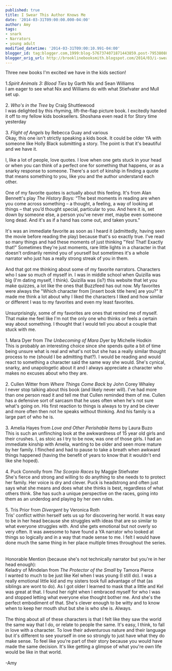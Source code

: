 ```yaml
---
published: true
title: I Swear This Author Knows Me
date: '2014-03-31T09:00:00.000-04:00'
author: Amy
tags:
- snark
- Narrators
- young adult
modified_datetime: '2014-03-31T09:00:10.991-04:00'
blogger_id: tag:blogger.com,1999:blog-5767374071871443859.post-7953808877774121356
blogger_orig_url: http://brooklinebooksmith.blogspot.com/2014/03/i-swear-this-author-knows-me.html
---
```


Three new books I'm excited we have in the kids section!<br /><br />1.<i>Spirit Animals 3: Blood Ties</i> by Garth Nix and Sean Williams<br />I am eager to see what Nix and Williams do with what Stiefvater and Mull set up.<br /><br />2. <i>Who's in the Tree </i>by Craig Shuttlewood<br />I was delighted by this rhyming, lift-the-flap picture book. I excitedly handed it off to my fellow kids booksellers. Shoshana even read it for Story time yesterday<br /><br />3. <i>Flight of Angels</i> by Rebecca Guay and various<br />Okay, this one isn't strictly speaking a kids book. It could be older YA with someone like Holly Black submitting a story. The point is that it's beautiful and we have it.<br /><br />I, like a lot of people, love quotes. I love when one gets stuck in your head or when you can think of a perfect one for something that happens, or as a snarky response to someone. There's a sort of kinship in finding a quote that means something to you, like you and the author understand each other.<br /><br />One of my favorite quotes is actually about this feeling. It's from Alan Bennett's play <i>The History Boys:</i><i> </i>“The best moments in reading are when you come across  something – a thought, a feeling, a way of looking at things – that  you’d thought special, particular to you. And here it is, set down by  someone else, a person you’ve never met, maybe even someone long dead.  And it's as if a hand has come out, and taken yours."<br /><i> </i><br />It's was an immediate favorite as soon as I heard it (admittedly, having seen the movie before reading the play) because that's so exactly true. I've read so many things and had these moments of just thinking "Yes! That! Exactly that!" Sometimes they're just moments, rare little lights in a character in that doesn't ordinarily remind you of yourself but sometimes it's a whole narrator who just has a really strong streak of you in them. <br /><br />And that got me thinking about some of my favorite narrators. Characters who I saw so much of myself in. I was in middle school when Quizilla was big (I'm dating myself, I think). Quizilla was (is?) this website that let you make quizzes, a lot like the ones that Buzzfeed has out now. My favorites were always the "Which character from [insert book title here] are you?" It made me think a lot about why I liked the characters I liked and how similar or different I was to my favorites and even my least favorites. <br /><br />Unsurprisingly, some of my favorites are ones that remind me of myself. That make me feel like I'm not the only one who thinks or feels a certain way about something. I thought that I would tell you about a couple that stuck with me.<br /><br />1. Mara Dyer from <i>The Unbecoming of Mara D</i>yer by Michelle Hodkin<br />This is probably an interesting choice since she spends quite a bit of time being unsure what is real and what's not but she has a really similar thought process to me (should I be admitting that?). I would be reading and would react to something a character said the same way she would. She's cynical, snarky, and unapologetic about it and I always appreciate a character who makes no excuses about who they are.<br /><br />2. Cullen Witter from <i>Where Things Come Back</i> by John Corey Whaley<br />I never stop talking about this book (and likely never will). I've had more than one person read it and tell me that Cullen reminded them of me. Cullen has a defensive sort of sarcasm that he uses often when he's not sure what's going on. His first reaction to things is always to try and be clever and more often then not he speaks without thinking. And his family is a large part of who he is.<br /><br />3. Amelia Hayes from <i>Love and Other Perishable Items</i> by Laura Buzo<br />This is such an unflinching look at the awkwardness of 15 year old girls and their crushes. I, as stoic as I try to be now, was one of those girls. I had an immediate kinship with Amelia, wanting to be older and seen more mature by her family. I flinched and had to pause to take a breath when awkward things happened (having the benefit of years to know that it wouldn't end like she hoped). <br /><br />4. Puck Connolly from <i>The Scorpio Races</i> by Maggie Stiefvater<br />She's fierce and strong and willing to do anything to she needs to to protect her family. Her voice is dry and clever. Puck is headstrong and often just says what she means and does what she thinks is best, regardless of what others think. She has such a unique perspective on the races, going into them as an underdog and playing by her own rules. <br /><br />5. Tris Prior from <i>Divergent</i> by Veronica Roth<br />Tris' conflict within herself sets us up for discovering her world. It was easy to be in her head because she struggles with ideas that are so similar to what everyone struggles with. And she gets emotional but not overly so very often. It was awesome to have found a YA narrator who looked at things so logically and in a way that made sense to me. I felt I would have done much the same thing in her place multiple times throughout the series.<br /><br /><br />Honorable Mention (because she's not technically narrator but you're in her head enough):<br />Keladry of Mindelan from <i>The Protector of the Small </i>by Tamora Pierce<br />I wanted to much to be just like Kel when I was young (I still do). I was a really emotional little kid and my sisters took full advantage of that (as siblings are wont to do). As I got older I learned to mask that a little and Kel was great at that. I found her right when I embraced myself for who I was and stopped letting what everyone else thought bother me. And she's the perfect embodiment of that. She's clever enough to be witty and to know when to keep her mouth shut but she is who she is. Always.<br /><br />The thing about all of these characters is that I felt like they saw the world the same way that I do, or relate to people the same. It's easy, I think, to fall in love with a character. To love their adventurous nature and their language but it's different to see yourself in one so strongly to just have what they do make sense. To feel like you're part of their story because you would have made the same decision. It's like getting a glimpse of what you're own life would be like in that world.<br /><br />-Amy<br />